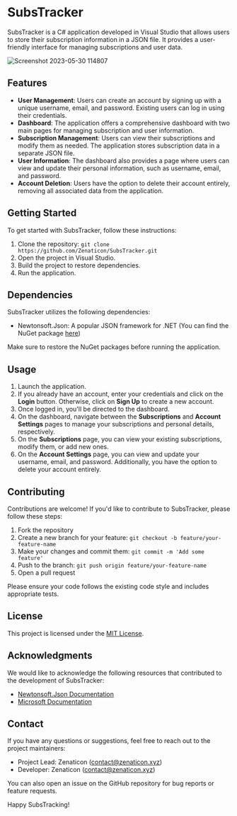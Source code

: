# SubsTracker
SubsTracker is a C# application developed in Visual Studio that allows users to store their subscription information in a JSON file. It provides a user-friendly interface for managing subscriptions and user data.

![Screenshot 2023-05-30 114807](https://github.com/Zenaticon/SubsTracker/assets/21153869/11fa9ffa-9cc9-4306-ab2f-0bceefc7d2c8)

## Features
- **User Management**: Users can create an account by signing up with a unique username, email, and password. Existing users can log in using their credentials.
- **Dashboard**: The application offers a comprehensive dashboard with two main pages for managing subscription and user information.
- **Subscription Management**: Users can view their subscriptions and modify them as needed. The application stores subscription data in a separate JSON file.
- **User Information**: The dashboard also provides a page where users can view and update their personal information, such as username, email, and password.
- **Account Deletion**: Users have the option to delete their account entirely, removing all associated data from the application.

## Getting Started
To get started with SubsTracker, follow these instructions:

1. Clone the repository: `git clone https://github.com/Zenaticon/SubsTracker.git`
2. Open the project in Visual Studio.
3. Build the project to restore dependencies.
4. Run the application.

## Dependencies
SubsTracker utilizes the following dependencies:

- Newtonsoft.Json: A popular JSON framework for .NET (You can find the NuGet package [here](https://www.nuget.org/packages/Newtonsoft.Json/))

Make sure to restore the NuGet packages before running the application.

## Usage
1. Launch the application.
2. If you already have an account, enter your credentials and click on the **Login** button. Otherwise, click on **Sign Up** to create a new account.
3. Once logged in, you'll be directed to the dashboard.
4. On the dashboard, navigate between the **Subscriptions** and **Account Settings** pages to manage your subscriptions and personal details, respectively.
5. On the **Subscriptions** page, you can view your existing subscriptions, modify them, or add new ones.
6. On the **Account Settings** page, you can view and update your username, email, and password. Additionally, you have the option to delete your account entirely.

## Contributing
Contributions are welcome! If you'd like to contribute to SubsTracker, please follow these steps:

1. Fork the repository
2. Create a new branch for your feature: `git checkout -b feature/your-feature-name`
3. Make your changes and commit them: `git commit -m 'Add some feature'`
4. Push to the branch: `git push origin feature/your-feature-name`
5. Open a pull request

Please ensure your code follows the existing code style and includes appropriate tests.

## License
This project is licensed under the [MIT License](https://github.com/Zenaticon/SubsTracker/blob/master/LICENSE).

## Acknowledgments
We would like to acknowledge the following resources that contributed to the development of SubsTracker:

- [Newtonsoft.Json Documentation](https://www.newtonsoft.com/json)
- [Microsoft Documentation](https://docs.microsoft.com/)

## Contact
If you have any questions or suggestions, feel free to reach out to the project maintainers:

- Project Lead: Zenaticon (contact@zenaticon.xyz)
- Developer: Zenaticon (contact@zenaticon.xyz)

You can also open an issue on the GitHub repository for bug reports or feature requests.

Happy SubsTracking!
